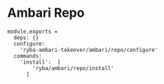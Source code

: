 
# Ambari Repo

    module.exports =
      deps: {}
      configure:
        'ryba-ambari-takeover/ambari/repo/configure'
      commands:
        'install':  [
            'ryba/ambari/repo/install'
          ]
